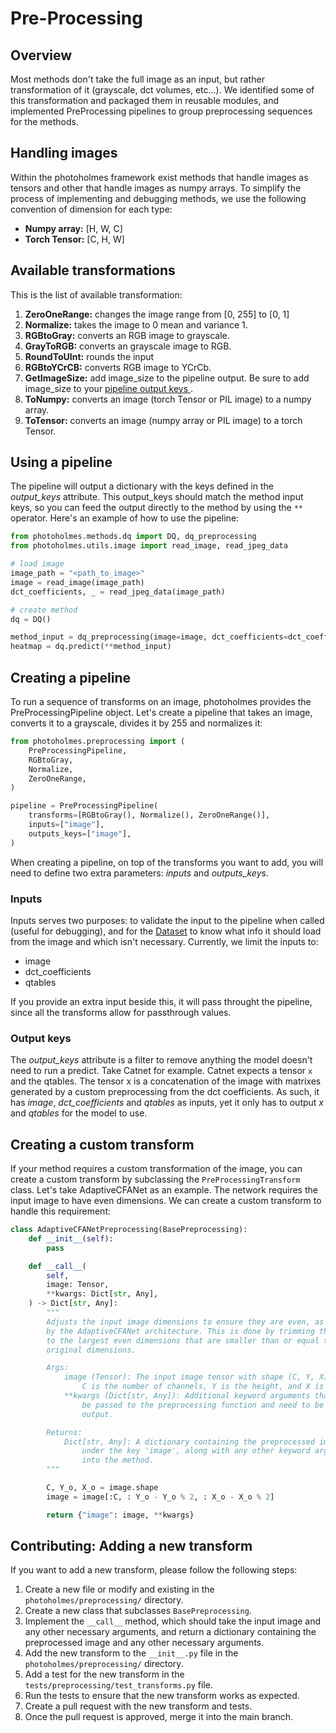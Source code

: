# Pre-Processing

## Overview

Most methods don't take the full image as an input, but rather transformation of it
(grayscale, dct volumes, etc...).  We identified some of this transformation and
packaged them in reusable modules, and implemented PreProcessing pipelines to group
preprocessing sequences for the methods.

## Handling images

Within the photoholmes framework exist methods that handle images as tensors and
other that handle images as numpy arrays. To simplify the process of implementing and 
debugging methods, we use the following convention of dimension for each type:
- **Numpy array:** [H, W, C]
- **Torch Tensor:** [C, H, W]


## Available transformations

This is the list of available transformation:
1. **ZeroOneRange:** changes the image range from [0, 255] to [0, 1]
2. **Normalize:** takes the image to 0 mean and variance 1.
3. **RGBtoGray:** converts an RGB image to grayscale.
4. **GrayToRGB:** converts an grayscale image to RGB.
5. **RoundToUInt:** rounds the input  
6. **RGBtoYCrCB:** converts RGB image to YCrCb.
7. **GetImageSize:** add image_size to the pipeline output. Be sure to add image_size
to your [ pipeline output keys ](#output-keys).
8. **ToNumpy:** converts an image (torch Tensor or PIL image) to a numpy array.
9. **ToTensor:** converts an image (numpy array or PIL image) to a torch Tensor.

## Using a pipeline

The pipeline will output a dictionary with the keys defined in the _output\_keys_ attribute.
This output_keys should match the method input keys, so you can feed the output directly to the
method by using the `**` operator. Here's an example of how to use the pipeline:
```python
from photoholmes.methods.dq import DQ, dq_preprocessing
from photoholmes.utils.image import read_image, read_jpeg_data

# load image
image_path = "<path_to_image>"
image = read_image(image_path)
dct_coefficients, _ = read_jpeg_data(image_path)

# create method
dq = DQ()

method_input = dq_preprocessing(image=image, dct_coefficients=dct_coefficients)
heatmap = dq.predict(**method_input)
```


## Creating a pipeline

To run a sequence of transforms on an image, photoholmes provides the 
PreProcessingPipeline object. Let's create a pipeline that takes an image, converts
it to a grayscale, divides it by 255 and normalizes it:
```python
from photoholmes.preprocessing import (
    PreProcessingPipeline,
    RGBtoGray,
    Normalize,
    ZeroOneRange,
)

pipeline = PreProcessingPipeline(
    transforms=[RGBtoGray(), Normalize(), ZeroOneRange()],
    inputs=["image"],
    outputs_keys=["image"],
)
```

When creating a pipeline, on top of the transforms you want to add, you will need to 
define two extra parameters: _inputs_ and _outputs_keys_.

### Inputs
Inputs serves two purposes: to validate the input to the pipeline when called (useful
for debugging), and for the [Dataset](../datasets/README.md) to know what info it should
load from the image and which isn't necessary. Currently, we limit the inputs to:
- image
- dct_coefficients
- qtables

If you provide an extra input beside this, it will pass throught the pipeline, since
all the transforms allow for passthrough values.

### Output keys
The _output\_keys_ attribute is a filter to remove anything the model doesn't need to 
run a predict. Take Catnet for example. Catnet expects a tensor `x` and the qtables. The
tensor x is a concatenation of the image with matrixes generated by a custom preprocessing
from the dct coefficients.
As such, it has _image_, _dct\_coefficients_ and _qtables_ as inputs, yet it only has to
output _x_ and _qtables_ for the model to use. 

## Creating a custom transform

If your method requires a custom transformation of the image, you can create a custom
transform by subclassing the `PreProcessingTransform` class. Let's take AdaptiveCFANet
as an example. The network requires the input image to have even dimensions. We can 
create a custom transform to handle this requirement:
```python
class AdaptiveCFANetPreprocessing(BasePreprocessing):
    def __init__(self):
        pass

    def __call__(
        self,
        image: Tensor,
        **kwargs: Dict[str, Any],
    ) -> Dict[str, Any]:
        """
        Adjusts the input image dimensions to ensure they are even, as required
        by the AdaptiveCFANet architecture. This is done by trimming the image
        to the largest even dimensions that are smaller than or equal to the
        original dimensions.

        Args:
            image (Tensor): The input image tensor with shape (C, Y, X), where
                C is the number of channels, Y is the height, and X is the width.
            **kwargs (Dict[str, Any]): Additional keyword arguments that might
                be passed to the preprocessing function and need to be preserved in the
                output.

        Returns:
            Dict[str, Any]: A dictionary containing the preprocessed image tensor
                under the key 'image', along with any other keyword arguments passed
                into the method.
        """

        C, Y_o, X_o = image.shape
        image = image[:C, : Y_o - Y_o % 2, : X_o - X_o % 2]

        return {"image": image, **kwargs}
```

## Contributing: Adding a new transform

If you want to add a new transform, please follow the following steps:
1. Create a new file or modify and existing in the `photoholmes/preprocessing/` directory.
2. Create a new class that subclasses `BasePreprocessing`.
3. Implement the `__call__` method, which should take the input image and any other
   necessary arguments, and return a dictionary containing the preprocessed image and
   any other necessary arguments.
4. Add the new transform to the `__init__.py` file in the `photoholmes/preprocessing/`
    directory.
5. Add a test for the new transform in the `tests/preprocessing/test_transforms.py` file.
6. Run the tests to ensure that the new transform works as expected.
7. Create a pull request with the new transform and tests.
8. Once the pull request is approved, merge it into the main branch.
